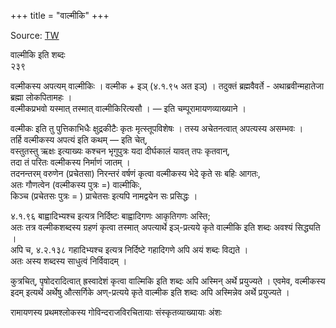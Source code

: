 +++
title = "वाल्मीकि"
+++

Source: [TW](https://ashtadhyayi.com/courses/bhaashaapaak3/)

वाल्मीकि इति शब्दः  
२३९  

वल्मीकस्य अपत्यम् वाल्मीकिः ।  वल्मीक + इञ् (४.१.९५ अत इञ्) ।  तदुक्तं ब्रह्मवैवर्ते - अथाब्रवीन्महातेजा ब्रह्मा लोकपितामहः ।   
वल्मीकप्रभवो यस्मात् तस्मात् वाल्मीकिरित्यसौ । —‌ इति  चम्पूरामायणव्याख्याने ।

वल्मीकः इति तु पुत्तिकाभिधैः क्षुद्रकीटैः कृतः मृत्स्तूपविशेषः । तस्य अचेतनत्वात् अपत्यस्य असम्भवः ।  
तर्हि वल्मीकस्य अपत्यं इति कथम् —‌ इति चेत्,  
वस्तुतस्तु ऋक्षः इत्याख्यः कश्चन भृगुपुत्रः यदा दीर्घकालं यावत् तपः कृतवान्,  
तदा तं परितः वल्मीकस्य निर्माणं जातम् ।  
तदनन्तरम् वरुणेन (प्रचेतसा) निरन्तरं वर्षणं कृत्वा वल्मीकस्य भेदे कृते सः बहिः आगतः,  
अतः गौणत्वेन (वल्मीकस्य पुत्रः =) वाल्मीकिः,  
किञ्च (प्रचेतसः पुत्रः = ) प्राचेतसः इत्यपि नामद्वयेन सः प्रसिद्धः ।

४.१.९६ बाह्वादिभ्यश्च इत्यत्र निर्दिष्टः बाह्वादिगणः आकृतिगणः अस्ति;  
अतः तत्र वल्मीकशब्दस्य ग्रहणं कृत्वा तस्मात् अपत्यार्थे इञ्-प्रत्यये कृते वाल्मीकि इति शब्दः अवश्यं सिद्ध्यति ।  
अपि च, ४.२.१३८‌ गहादिभ्यश्च इत्यत्र निर्दिष्टे गहादिगणे अपि अयं शब्दः विद्यते ।  
अतः अस्य शब्दस्य साधुत्वं निर्विवादम् ।

कुत्रचित्, पृषोदरादित्वात् ह्रस्वादेशं कृत्वा वाल्मिकि इति शब्दः अपि अस्मिन् अर्थे प्रयुज्यते ।  एवमेव, वल्मीकस्य इदम् इत्यर्थे अर्थेषु औत्सर्गिके अण्-प्रत्यये कृते वाल्मीक इति शब्दः अपि अस्मिन्नेव अर्थे प्रयुज्यते  ।

रामायणस्य प्रथमश्लोकस्य गोविन्दराजविरचितायाः संस्कृतव्याख्यायाः अंशः
